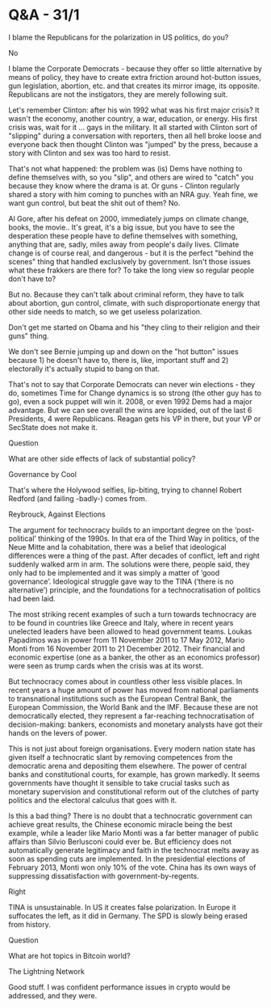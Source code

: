 # Q&A - 31/1

I blame the Republicans for the polarization in US politics, do you?

No

I blame the Corporate Democrats - because they offer so little alternative by means of policy, they have to create extra friction around hot-button issues, gun legislation, abortion, etc. and that creates its mirror image, its opposite. Republicans are not the instigators, they are merely following suit.

Let's remember Clinton: after his win 1992 what was his first major crisis? It wasn't the economy, another country, a war, education, or energy. His first crisis was, wait for it ... gays in the military. It all started with Clinton sort of "slipping" during a conversation with reporters, then all hell broke loose and everyone back then thought Clinton was "jumped" by the press, because a story with Clinton and sex was too hard to resist.

That's not what happened: the problem was (is) Dems have nothing to define themselves with, so you "slip", and others are wired to "catch" you because they know where the drama is at. Or guns - Clinton regularly shared a story with him coming to punches with an NRA guy. Yeah fine, we want gun control, but beat the shit out of them? No.

Al Gore, after his defeat on 2000, immediately jumps on climate change, books, the movie.. It's great, it's a big issue, but you have to see the desperation these people have to define themselves with something, anything that are, sadly, miles away from people's daily lives. Climate change is of course real, and dangerous - but it is the perfect "behind the scenes" thing that handled exclusively by government. Isn't those issues what these frakkers are there for? To take the long view so regular people don't have to?

But no. Because they can't talk about criminal reform, they have to talk about abortion, gun control, climate, with such disproportionate energy that other side needs to match, so we get useless polarization.

Don't get me started on Obama and his "they cling to their religion and their guns" thing.

We don't see Bernie jumping up and down on the "hot button" issues because 1) he doesn't have to, there is, like, important stuff and 2) electorally it's actually stupid to bang on that.

That's not to say that Corporate Democrats can never win elections - they do, sometimes Time for Change dynamics is so strong (the other guy has to go), even a sock puppet will win it. 2008, or even 1992 Dems had a major advantage. But we can see overall the wins are lopsided, out of the last 6 Presidents, 4 were Republicans. Reagan gets his VP in there, but your VP or SecState does not make it.

Question

What are other side effects of lack of substantial policy?

Governance by Cool

That's where the Holywood selfies, lip-biting, trying to channel Robert Redford (and failing -badly-) comes from.

Reybrouck, Against Elections

The argument for technocracy builds to an important degree on the ‘post-political’ thinking of the 1990s. In that era of the Third Way in politics, of the Neue Mitte and la cohabitation, there was a belief that ideological differences were a thing of the past. After decades of conflict, left and right suddenly walked arm in arm. The solutions were there, people said, they only had to be implemented and it was simply a matter of ‘good governance’. Ideological struggle gave way to the TINA (‘there is no alternative’) principle, and the foundations for a technocratisation of politics had been laid.

The most striking recent examples of such a turn towards technocracy are to be found in countries like Greece and Italy, where in recent years unelected leaders have been allowed to head government teams. Loukas Papadimos was in power from 11 November 2011 to 17 May 2012, Mario Monti from 16 November 2011 to 21 December 2012. Their financial and economic expertise (one as a banker, the other as an economics professor) were seen as trump cards when the crisis was at its worst.

But technocracy comes about in countless other less visible places. In recent years a huge amount of power has moved from national parliaments to transnational institutions such as the European Central Bank, the European Commission, the World Bank and the IMF. Because these are not democratically elected, they represent a far-reaching technocratisation of decision-making: bankers, economists and monetary analysts have got their hands on the levers of power.

This is not just about foreign organisations. Every modern nation state has given itself a technocratic slant by removing competences from the democratic arena and depositing them elsewhere. The power of central banks and constitutional courts, for example, has grown markedly. It seems governments have thought it sensible to take crucial tasks such as monetary supervision and constitutional reform out of the clutches of party politics and the electoral calculus that goes with it.

Is this a bad thing? There is no doubt that a technocratic government can achieve great results, the Chinese economic miracle being the best example, while a leader like Mario Monti was a far better manager of public affairs than Silvio Berlusconi could ever be. But efficiency does not automatically generate legitimacy and faith in the technocrat melts away as soon as spending cuts are implemented. In the presidential elections of February 2013, Monti won only 10% of the vote. China has its own ways of suppressing dissatisfaction with government-by-regents.

Right

TINA is unsustainable. In US it creates false polarization. In Europe it suffocates the left, as it did in Germany. The SPD is slowly being erased from history.

Question

What are hot topics in Bitcoin world?

The Lightning Network

Good stuff. I was confident performance issues in crypto would be addressed, and they were. 














